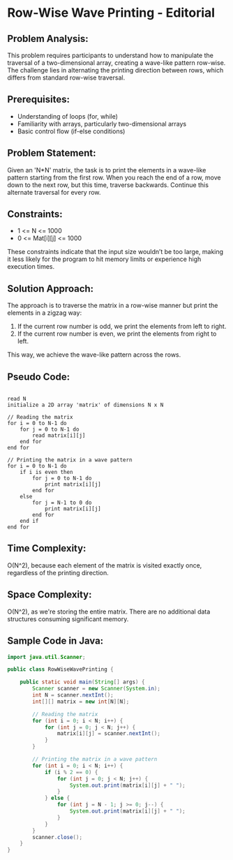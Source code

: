 # Row-Wise Wave Printing - Editorial

## Problem Analysis:
This problem requires participants to understand how to manipulate the traversal of a two-dimensional array, creating a wave-like pattern row-wise. The challenge lies in alternating the printing direction between rows, which differs from standard row-wise traversal.

## Prerequisites:
- Understanding of loops (for, while)
- Familiarity with arrays, particularly two-dimensional arrays
- Basic control flow (if-else conditions)

## Problem Statement:
Given an 'N*N' matrix, the task is to print the elements in a wave-like pattern starting from the first row. When you reach the end of a row, move down to the next row, but this time, traverse backwards. Continue this alternate traversal for every row.

## Constraints:
- 1 <= N <= 1000
- 0 <= Mat[i][j] <= 1000

These constraints indicate that the input size wouldn’t be too large, making it less likely for the program to hit memory limits or experience high execution times.

## Solution Approach:
The approach is to traverse the matrix in a row-wise manner but print the elements in a zigzag way:
1. If the current row number is odd, we print the elements from left to right.
2. If the current row number is even, we print the elements from right to left.

This way, we achieve the wave-like pattern across the rows.

## Pseudo Code:

<pre><code>
read N
initialize a 2D array 'matrix' of dimensions N x N

// Reading the matrix
for i = 0 to N-1 do
    for j = 0 to N-1 do
        read matrix[i][j]
    end for
end for

// Printing the matrix in a wave pattern
for i = 0 to N-1 do
    if i is even then
        for j = 0 to N-1 do
            print matrix[i][j]
        end for
    else
        for j = N-1 to 0 do
            print matrix[i][j]
        end for
    end if
end for
</code></pre>

## Time Complexity:
O(N^2), because each element of the matrix is visited exactly once, regardless of the printing direction.

## Space Complexity:
O(N^2), as we're storing the entire matrix. There are no additional data structures consuming significant memory.

## Sample Code in Java:

```java
import java.util.Scanner;

public class RowWiseWavePrinting {

    public static void main(String[] args) {
        Scanner scanner = new Scanner(System.in);
        int N = scanner.nextInt();
        int[][] matrix = new int[N][N];

        // Reading the matrix
        for (int i = 0; i < N; i++) {
            for (int j = 0; j < N; j++) {
                matrix[i][j] = scanner.nextInt();
            }
        }

        // Printing the matrix in a wave pattern
        for (int i = 0; i < N; i++) {
            if (i % 2 == 0) {
                for (int j = 0; j < N; j++) {
                    System.out.print(matrix[i][j] + " ");
                }
            } else {
                for (int j = N - 1; j >= 0; j--) {
                    System.out.print(matrix[i][j] + " ");
                }
            }
        }
        scanner.close();
    }
}
